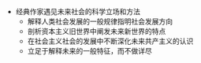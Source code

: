 - 经典作家遇见未来社会的科学立场和方法
	- 解释人类社会发展的一般规律指明社会发展方向
	- 剖析资本主义旧世界中阐发未来新世界的特点
	- 在社会主义社会的发展中不断深化未来共产主义的认识
	- 立足于解释未来的一般特征，而不做详尽